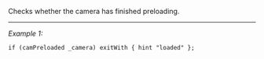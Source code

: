 Checks whether the camera has finished preloading.


---
*Example 1:*
```sqf
if (camPreloaded _camera) exitWith { hint "loaded" };
```